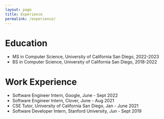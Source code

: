 ```yaml
---
layout: page
title: Experience
permalink: /experience/
---
```


# Education
- MS in Computer Science, University of California San Diego, 2022-2023
- BS in Computer Science, University of California San Diego, 2018-2022

# Work Experience
- Software Engineer Intern, Google, June - Sept 2022
- Software Engineer Intern, Clover, June - Aug 2021
- CSE Tutor, University of California San Diego, Jan - June 2021
- Software Developer Intern, Stanford University, Jun - Sept 2019
